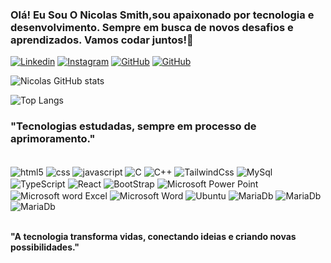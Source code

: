 ### Olá! Eu Sou O Nicolas Smith,sou apaixonado por tecnologia e desenvolvimento. Sempre em busca de novos desafios e aprendizados. Vamos codar juntos!💸

[![Linkedin](https://img.shields.io/badge/LinkedIn-0077B5?style=for-the-badge&logo=linkedin&logoColor=white)](https://linkedin.com/in/fulldevsmith)
[![Instagram](https://img.shields.io/badge/Instagram-E4405F?style=for-the-badge&logo=instagram&logoColor=white)](https://instagram.com/fulldevsmith)
[![GitHub](https://img.shields.io/badge/GitHub-100000?style=for-the-badge&logo=github&logoColor=white)](https://github/Nicolassmith7)
[![GitHub](https://img.shields.io/badge/PlayStation-003791?style=for-the-badge&logo=playstation&logoColor=white)](https://playstation/nicolas_castro13)


![Nicolas GitHub stats](https://github-readme-stats.vercel.app/api?username=Nicolassmith7&show_icons=true&theme=tokyonight)

![Top Langs](https://github-readme-stats.vercel.app/api/top-langs/?username=Nicolassmith7&hide_progress=true/ring_color&theme=dark)


### "Tecnologias estudadas, sempre em processo de aprimoramento."

<div style ="display: inline_block"><br/>
<img align="center" alt="html5"src="https://img.shields.io/badge/HTML5-E34F26?style=for-the-badge&logo=html5&logoColor=white" />
<img align="center" alt="css"src="https://img.shields.io/badge/CSS3-1572B6?style=for-the-badge&logo=css3&logoColor=whitee" />
<img align="center" alt="javascript"src="https://img.shields.io/badge/JavaScript-323330?style=for-the-badge&logo=javascript&logoColor=F7DF1" />
 <img align="center" alt="C"src="https://img.shields.io/badge/C-00599C?style=for-the-badge&logo=c&logoColor=white" />
 <img align="center" alt="C++"src="https://img.shields.io/badge/C%2B%2B-00599C?style=for-the-badge&logo=c%2B%2B&logoColor=white" />
 <img align="center" alt="TailwindCss"src="https://img.shields.io/badge/Tailwind_CSS-38B2AC?style=for-the-badge&logo=tailwind-css&logoColor=white" />
 <img align="center" alt="MySql"src="https://img.shields.io/badge/MySQL-00000F?style=for-the-badge&logo=mysql&logoColor=white" />
 <img align="center" alt="TypeScript"src="https://img.shields.io/badge/TypeScript-007ACC?style=for-the-badge&logo=typescript&logoColor=white" />
 <img align="center" alt="React"src="https://img.shields.io/badge/HTML-239120?style=for-the-badge&logo=html5&logoColor=white" />
<img align="center" alt="BootStrap"src="https://img.shields.io/badge/Bootstrap-563D7C?style=for-the-badge&logo=bootstrap&logoColor=white" />  <img align="center" alt="Microsoft Power Point"src="https://img.shields.io/badge/Microsoft_PowerPoint-B7472A?style=for-the-badge&logo=microsoft-powerpoint&logoColor=whit" />  <img align="center" alt="Microsoft word Excel"src="https://img.shields.io/badge/Microsoft_Excel-217346?style=for-the-badge&logo=microsoft-excel&logoColor=white" />
  <img align="center" alt="Microsoft Word"src="https://img.shields.io/badge/Microsoft_Word-2B579A?style=for-the-badge&logo=microsoft-word&logoColor=white" />
           <img align="center" alt="Ubuntu"src="https://img.shields.io/badge/Ubuntu-E95420?style=for-the-badge&logo=ubuntu&logoColor=white" />
           <img align="center" alt="MariaDb"src="https://img.shields.io/badge/MariaDB-003545?style=for-the-badge&logo=mariadb&logoColor=white" />
           <img align="center" alt="MariaDb"src="https://img.shields.io/badge/Canva-%2300C4CC.svg?&style=for-the-badge&logo=Canva&logoColor=white" />
          <img align="center" alt="MariaDb"src= "https://img.shields.io/badge/GIT-E44C30?style=for-the-badge&logo=git&logoColor=whit" />
          


</div><br/>

**"A tecnologia transforma vidas, conectando ideias e criando novas possibilidades."**
